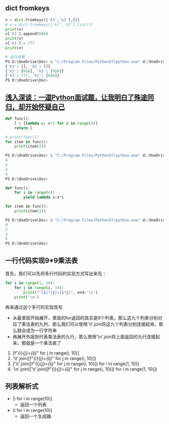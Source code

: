 
## dict fromkeys
```py
v = dict.fromkeys(['k1','k2'],[]) 
# v = dict.fromkeys(['k1','k2'],list()) 
print(v)
v['k1'].append(666)
print(v)
v['k1'] = 777
print(v)

# 运行结果
PS D:\OneDrive\Doc> & "C:/Program Files/Python37/python.exe" d:/OneDrive/Doc/MD.Lang/Python/zzz.temp/.0.py
{'k1': [], 'k2': []}
{'k1': [666], 'k2': [666]}
{'k1': 777, 'k2': [666]}
PS D:\OneDrive\Doc>
```



## [浅入深谈：一道Python面试题，让我明白了殊途同归，却开始怀疑自己](https://www.itcodemonkey.com/article/4298.html)

```py
def func():
    l = [lambda x: x*2 for x in range(4)]
    return l

# print(func())
for item in func():
    print(item(2))

PS D:\OneDrive\Doc> & "C:/Program Files/Python37/python.exe" d:/OneDrive/Doc/MD.Lang/Python/zzz.temp/.0.py
4
4
4
4
PS D:\OneDrive\Doc>
```


```py
def func():
    for i in range(4):
        yield lambda x:x*i

for item in func():
    print(item(2))

PS D:\OneDrive\Doc> & "C:/Program Files/Python37/python.exe" d:/OneDrive/Doc/MD.Lang/Python/zzz.temp/.0.py
0
2
4
6
PS D:\OneDrive\Doc>
```




## 一行代码实现9*9乘法表

首先，我们可以先将多行代码的实现方式写出来先：
```py
for i in range(1, 10):
    for j in range(i, 10):
        print(f"{i}*{j}={i*j}", end='\t')
    print('\n')
```
再来通过这个多行的实现改写
* 从最里层开始展开，里层的for返回的其实是9个列表，那么这九个列表分别对应了乘法表的九列，那么我们可以使用'\t'.join将这九个列表分别连接起来，那么就会成为一行字符串
* 再展开外层则代表乘法表的九行，那么使用'\n'.join将上面返回的九行连接起来，那就是一个乘法表了

1. [f"{i}*{j}={i*j}" for j in range(i, 10)]
2. '\t'.join([f"{i}*{j}={i*j}" for j in range(i, 10)])
3. ['\t'.join([f"{i}*{j}={i*j}" for j in range(i, 10)]) for i in range(1, 10)]
3. '\n'.join(['\t'.join([f"{i}*{j}={i*j}" for j in range(i, 10)]) for i in range(1, 10)])





## 列表解析式

* [i for i in range(10)]
  * 返回一个列表
* (i for i in range(10))
  * 返回一个生成器



